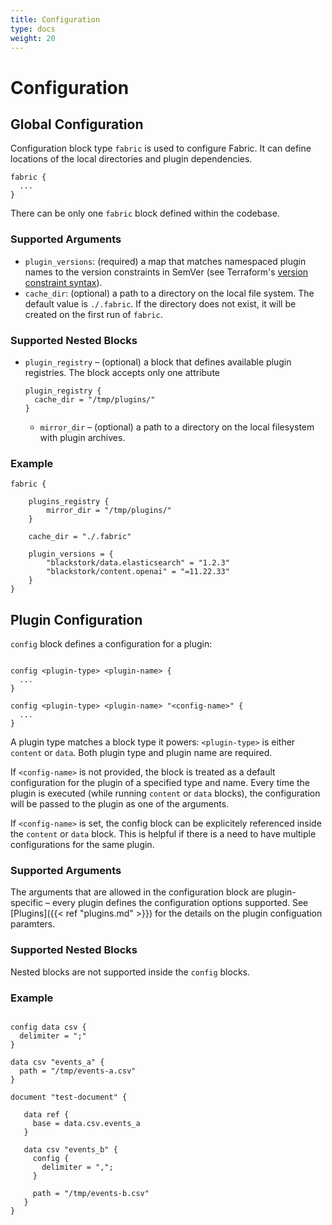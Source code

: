 ```yaml
---
title: Configuration
type: docs
weight: 20
---
```


# Configuration

## Global Configuration

Configuration block type `fabric` is used to configure Fabric. It can define locations of the local directories and plugin dependencies.

```hcl
fabric {
  ...
}
```

There can be only one `fabric` block defined within the codebase.


### Supported Arguments

- `plugin_versions`: (required) a map that matches namespaced plugin names to the version constraints in SemVer (see Terraform's [version constraint syntax](https://developer.hashicorp.com/terraform/language/expressions/version-constraints#version-constraint-syntax)).
- `cache_dir`: (optional) a path to a directory on the local file system. The default value is `./.fabric`. If the directory does not exist, it will be created on the first run of `fabric`.


### Supported Nested Blocks

- `plugin_registry` – (optional) a block that defines available plugin registries. The block accepts only one attribute
  ```hcl
  plugin_registry {
    cache_dir = "/tmp/plugins/"
  }
  ```
  - `mirror_dir` – (optional) a path to a directory on the local filesystem with plugin archives.


### Example

```hcl
fabric {

    plugins_registry {
        mirror_dir = "/tmp/plugins/"
    }

    cache_dir = "./.fabric"

    plugin_versions = {
        "blackstork/data.elasticsearch" = "1.2.3"
        "blackstork/content.openai" = "=11.22.33"
    }
}
```


## Plugin Configuration

`config` block defines a configuration for a plugin:

```hcl

config <plugin-type> <plugin-name> {
  ...
}

config <plugin-type> <plugin-name> "<config-name>" {
  ...
}
```

A plugin type matches a block type it powers: `<plugin-type>` is either `content` or `data`. Both plugin type and plugin name are required.

If `<config-name>` is not provided, the block is treated as a default configuration for the plugin of a specified type and name. Every time the plugin is executed (while running `content` or `data` blocks), the configuration will be passed to the plugin as one of the arguments.

If `<config-name>` is set, the config block can be explicitely referenced inside the `content` or `data` block. This is helpful if there is a need to have multiple configurations for the same plugin.


### Supported Arguments

The arguments that are allowed in the configuration block are plugin-specific – every plugin defines the configuration options supported. See [Plugins]({{< ref "plugins.md" >}}) for the details on the plugin configuation paramters.


### Supported Nested Blocks

Nested blocks are not supported inside the `config` blocks.

### Example

```hcl

config data csv {
  delimiter = ";"
}

data csv "events_a" {
  path = "/tmp/events-a.csv"
}

document "test-document" {

   data ref {
     base = data.csv.events_a
   }

   data csv "events_b" {
     config {
       delimiter = ",";
     }

     path = "/tmp/events-b.csv"
   }
}
```

